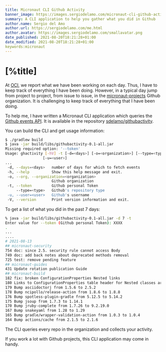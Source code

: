 ```yaml
---
title: Micronaut CLI Github Activity
banner_image: https://images.sergiodelamo.com/micronaut-cli-github-activity.png
summary: A CLI application to help you gather what you did in Github
author.name: Sergio del Amo
author.url: https://sergiodelamo.com/me.html
author.avatar: https://images.sergiodelamo.com/smallavatar.png 
date_published: 2021-08-20T18:21:28+01:00
date_modified: 2021-08-20T18:21:28+01:00
keywords:micronaut
---
```


# [%title]

At [OCI](https://objectcomputing.com/), we report what we have been working on each day. Thus, I have to keep track of everything I have been doing. However, in a typical day jump from project to project, from issue to issue, in the [micronaut-projects](https://github.com/micronaut-projects) Github organization. It is challenging to keep track of everything that I have been doing.  

To help me, I have written a Micronaut CLI application which queries the [Github events API](https://docs.github.com/en/rest/reference/activity#events). It is available in the repository [sdelamo/githubactivity](https://github.com/sdelamo/githubactivity).

You can build the CLI and get usage information:

 ```bash
$ ./gradlew build
$ java -jar build/libs/githubactivity-0.1-all.jar 
Missing required option: '--token'
Usage: ghactivity [-hV] -t [-d=<days>] [-o=<organization>] [--type=<type>]
                  [-u=<user>]
...
  -d, --days=<days>   number of days for which to fetch events
  -h, --help          Show this help message and exit.
  -o, --org, --organization=<organization>
                      Github organization
  -t, --token         Github personal Token
      --type=<type>   Github's repository type
  -u, --user=<user>   Github's username
  -V, --version       Print version information and exit.
  ```
  
To get a list of what you did in the past 7 days:

```bash
% java -jar build/libs/githubactivity-0.1-all.jar -d 7 -t
Enter value for --token (Github personal Token): XXXX
.
...
....
# 2021-08-13
## micronaut-security
754 doc: since 2.5. security rule cannot access Body
749 doc: add back notes about deprecated methods removal
725 test: remove pending feature
## micronaut-guides
431 Update rotation publication Guide
## micronaut-build
182 fix: broken ConfigurationProperties Nested links
180 Links to ConfigurationProperties table header for Nested classes are broken 
179 Bump asciidoctorj from 1.5.6 to 2.5.2
178 Bump ncipollo/release-action from 1.8.6 to 1.8.8
176 Bump spotless-plugin-gradle from 5.12.5 to 5.14.2
175 Bump jsoup from 1.7.3 to 1.14.1
170 Bump jruby-complete from 1.7.26 to 9.2.19.0
167 Bump snakeyaml from 1.28 to 1.29
165 Bump gradle/wrapper-validation-action from 1.0.3 to 1.0.4
164 Bump actions/cache from 2.1.5 to 2.1.6
```

The CLI queries every repo in the organization and collects your activity.

If you work a lot with Github projects, this CLI application may come in handy. 
